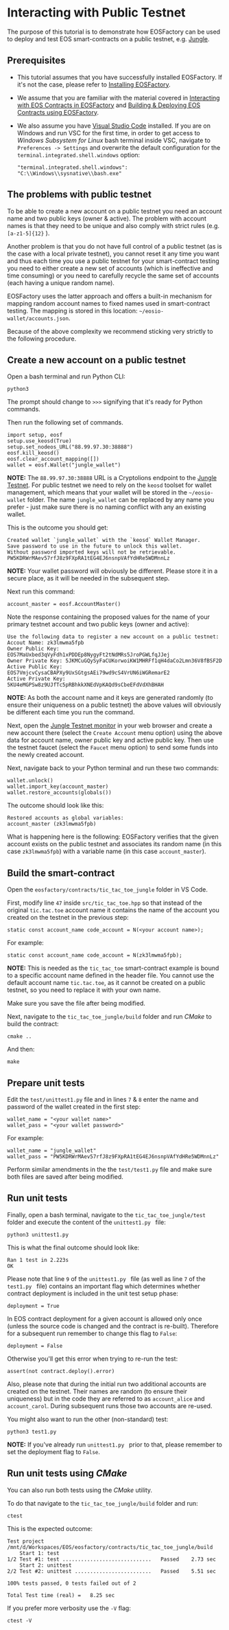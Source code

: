 # Interacting with Public Testnet

The purpose of this tutorial is to demonstrate how EOSFactory can be used to deploy and test EOS smart-contracts on a public testnet, e.g. [Jungle](http://dev.cryptolions.io).

## Prerequisites

- This tutorial assumes that you have successfully installed EOSFactory. If it's not the case, please refer to [Installing EOSFactory](01.InstallingEOSFactory.html).

- We assume that you are familiar with the material covered in [Interacting with EOS Contracts in EOSFactory](02.InteractingWithEOSContractsInEOSFactory.html) and [Building & Deploying EOS Contracts using EOSFactory](03.BuildingAndDeployingEOSContractsInEOSFactory.md).

- We also assume you have [Visual Studio Code](https://code.visualstudio.com/) installed. If you are on Windows and run VSC for the first time, in order to get access to *Windows Subsystem for Linux* bash terminal inside VSC, navigate to `Preferences -> Settings` and overwrite the default configuration for the `terminal.integrated.shell.windows` option:

  ```
  "terminal.integrated.shell.windows": "C:\\Windows\\sysnative\\bash.exe"
  ```


## The problems with public testnet

To be able to create a new account on a public testnet you need an account name and two public keys (owner & active). The problem with account names is that they need to be unique and also comply with strict rules (e.g. `[a-z1-5]{12}` ).

Another problem is that you do not have full control of a public testnet (as is the case with a local private testnet), you cannot reset it any time you want and thus each time you use a public testnet for your smart-contract testing you need to either create a new set of accounts (which is ineffective and time consuming) or you need to carefully recycle the same set of accounts (each having a unique random name).

EOSFactory uses the latter approach and offers a built-in mechanism for mapping random account names to fixed names used in smart-contract testing. The mapping is stored in this location: `~/eosio-wallet/accounts.json`.

Because of the above complexity we recommend sticking very strictly to the following procedure.

## Create a new account on a public testnet

Open a bash terminal and run Python CLI:

```
python3
```

The prompt should change to `>>>` signifying that it's ready for Python commands.

Then run the following set of commands.

```
import setup, eosf
setup.use_keosd(True)
setup.set_nodeos_URL("88.99.97.30:38888")
eosf.kill_keosd()
eosf.clear_account_mapping([])
wallet = eosf.Wallet("jungle_wallet")
```

**NOTE:** The `88.99.97.30:38888` URL is a Cryptolions endpoint to the [Jungle Testnet](http://dev.cryptolions.io/). For public testnet we need to rely on the `keosd` toolset for wallet management, which means that your wallet will be stored in the `~/eosio-wallet` folder. The name `jungle_wallet` can be replaced by any name you prefer - just make sure there is no naming conflict with any an existing wallet.

This is the outcome you should get:

```
Created wallet `jungle_wallet` with the `keosd` Wallet Manager.
Save password to use in the future to unlock this wallet.
Without password imported keys will not be retrievable.
PW5KDRWrMAev57rfJ8z9FXpRA1tEG4EJ6nsnpVAfYdHRe5WDMnnLz
```

**NOTE:** Your wallet password will obviously be different. Please store it in a secure place, as it will be needed in the subsequent step.

Next run this command:

```
account_master = eosf.AccountMaster()
```

Note the response containing the proposed values for the name of your primary testnet account and two public keys (owner and active):

```
Use the following data to register a new account on a public testnet:
Accout Name: zk3lmwma5fpb
Owner Public Key: EOS7MaUxbed3qVyFdh1xPDDEp8NygyFt2tNdMRs5JroPGWLfqJJej
Owner Private Key: 5JKMCuGQySyFaCUKorwoiKW1MHRFf1qH4daCo2Lmn36V8fBSF2D
Active Public Key: EOS7VmjcvCysaCBAPXy9UxSGtgsAEi79wd9cS4VrUN6iWGRemarE2
Active Private Key: 5KU4eMGPSw8z9UJfTc5pRBhkkXNEdVpKAQd9sCbeEFdVdXhBHAH
```

**NOTE:** As both the account name and it keys are generated randomly (to ensure their uniqueness on a public testnet) the above values will obviously be different each time you run the command.

Next, open the [Jungle Testnet monitor](http://dev.cryptolions.io/) in your web browser and create a new account there (select the `Create Account` menu option) using the above data for account name, owner public key and active public key. Then use the testnet faucet (select the `Faucet` menu option) to send some funds into the newly created account.

Next, navigate back to your Python terminal and run these two commands:

```
wallet.unlock()
wallet.import_key(account_master)
wallet.restore_accounts(globals())
```

The outcome should look like this:

```
Restored accounts as global variables:
account_master (zk3lmwma5fpb)
```

What is happening here is the following: EOSFactory verifies that the given account exists on the public testnet and associates its random name (in this case `zk3lmwma5fpb`) with a variable name (in this case `account_master`).

## Build the smart-contract

Open the `eosfactory/contracts/tic_tac_toe_jungle` folder in VS Code.

First, modify line `47` inside  `src/tic_tac_toe.hpp` so that instead of the original `tic.tac.toe` account name it contains the name of the account you created on the testnet in the previous step:

```
static const account_name code_account = N(<your account name>);
```

For example: 

```
static const account_name code_account = N(zk3lmwma5fpb);
```

**NOTE:** This is needed as the `tic_tac_toe` smart-contract example is bound to a specific account name defined in the header file. You cannot use the default account name `tic.tac.toe`, as it cannot be created on a public testnet, so you need to replace it with your own name.

Make sure you save the file after being modified.

Next, navigate to the `tic_tac_toe_jungle/build` folder and run *CMake* to build the contract:

```
cmake ..
```

And then:

```
make
```

## Prepare unit tests

Edit the `test/unittest1.py` file and in lines `7` & `8` enter the name and password of the wallet created in the first step:

```
wallet_name = "<your wallet name>"
wallet_pass = "<your wallet password>"
```

For example:

```
wallet_name = "jungle_wallet"
wallet_pass = "PW5KDRWrMAev57rfJ8z9FXpRA1tEG4EJ6nsnpVAfYdHRe5WDMnnLz"
```

Perform similar amendments in the the `test/test1.py` file and make sure both files are saved after being modified.

## Run unit tests

Finally, open a bash terminal, navigate to the `tic_tac_toe_jungle/test` folder and execute the content of the `unittest1.py ` file:

```
python3 unittest1.py
```

This is what the final outcome should look like:

```
Ran 1 test in 2.223s
OK
```

Please note that line `9` of the `unittest1.py ` file (as well as line `7` of the `test1.py ` file) contains an important flag which determines whether contract deployment is included in the unit test setup phase:

```
deployment = True
```

In EOS contract deployment for a given account is allowed only once (unless the source code is changed and the contract is re-built). Therefore for a subsequent run remember to change this flag to `False`:

```
deployment = False
```

Otherwise you'll get this error when trying to re-run the test:

```
assert(not contract.deploy().error)
```
Also, please note that during the initial run two additional accounts are created on the testnet. Their names are random (to ensure their uniqueness) but in the code they are referred to as `account_alice`  and `account_carol`. During subsequent runs those two accounts are re-used.

You might also want to run the other (non-standard) test:

```
python3 test1.py
```

**NOTE:** If you've already run `unittest1.py ` prior to that, please remember to set the deployment flag to `False`.

## Run unit tests using *CMake*

You can also run both tests using the *CMake* utility. 

To do that navigate to the `tic_tac_toe_jungle/build` folder and run:

```
ctest
```

This is the expected outcome:

```
Test project /mnt/d/Workspaces/EOS/eosfactory/contracts/tic_tac_toe_jungle/build
    Start 1: test
1/2 Test #1: test .............................   Passed    2.73 sec
    Start 2: unittest
2/2 Test #2: unittest .........................   Passed    5.51 sec

100% tests passed, 0 tests failed out of 2

Total Test time (real) =   8.25 sec
```

If you prefer more verbosity use the `-V` flag:

```
ctest -V
```